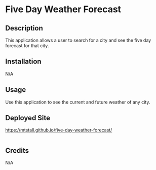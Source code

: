 # Five Day Weather Forecast

## Description
This application allows a user to search for a city and see the five day forecast for that city.

## Installation
N/A

## Usage
Use this application to see the current and future weather of any city.

## Deployed Site
https://mtstall.github.io/five-day-weather-forecast/

<img src="" alt = ""/>

## Credits
N/A